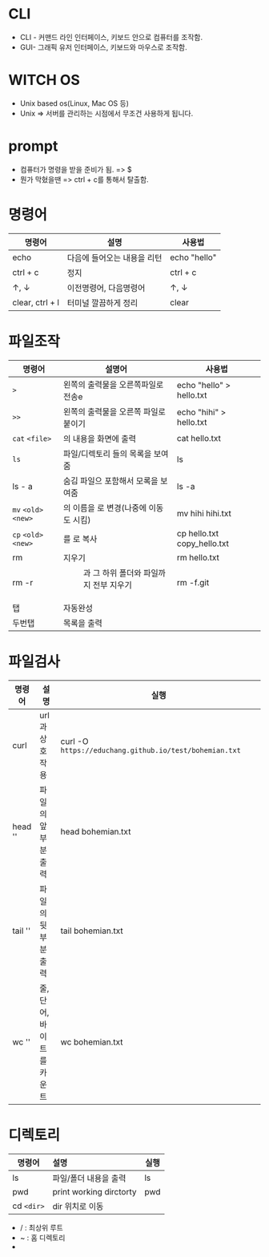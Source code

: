# CLI

- CLI - 커맨드 라인 인터페이스, 키보드 안으로  컴퓨터를 조작함.
- GUI- 그래픽 유저 인터페이스, 키보드와 마우스로 조작함.





# WITCH OS

- Unix based os(Linux, Mac OS 등)
- Unix => 서버를 관리하는 시점에서 무조건 사용하게 됩니다.



# prompt

- 컴퓨터가 명령을 받을 준비가 됨. => $
- 뭔가 막혔을땐 => ctrl + c를 통해서 탈출함.



# 명령어

| 명령어          | 설명                        | 사용법       |
| --------------- | --------------------------- | ------------ |
| echo            | 다음에 들어오는 내용을 리턴 | echo "hello" |
| ctrl + c        | 정지                        | ctrl + c     |
| ↑, ↓            | 이전명령어, 다음명령어      | ↑, ↓         |
| clear, ctrl + l | 터미널 깔끔하게 정리        | clear        |



# 파일조작



| 명령어               | 설명어                                          | 사용법                      |
| -------------------- | ----------------------------------------------- | --------------------------- |
| `>`                  | 왼쪽의 출력물을 오른쪽파일로 전송e              | echo "hello" > hello.txt    |
| `>>`                 | 왼쪽의 출력물을 오른쪽 파일로 붙이기            | echo "hihi" > hello.txt     |
| `cat` `<file>`       | <file>의 내용을 화면에 출력                     | cat hello.txt               |
| `ls`                 | 파일/디렉토리 들의 목록을 보여줌                | ls                          |
| ls - a               | 숨김 파일으 포함해서 모록을 보여줌              | ls -a                       |
| `mv` `<old>` `<new>` | <old>의 이름을 <new>로 변경(나중에 이동도 시킴) | mv hihi hihi.txt            |
| `cp` `<old>` `<new>` | <old>를 <new>로 복사                            | cp hello.txt copy_hello.txt |
| rm <file>            | <file> 지우기                                   | rm hello.txt                |
| rm -r <dir>          | <dir>과 그 하위 폴더와 파일까지 전부 지우기     | rm -f.git                   |
| 탭                   | 자동완성                                        |                             |
| 두번탭               | 목록을 출력                                     |                             |

# 파일검사



| 명령어        | 설명                      | 실행                                                         |
| ------------- | ------------------------- | ------------------------------------------------------------ |
| curl          | url과 상호작용            | curl -O `https://educhang.github.io/test/bohemian.txt                                                                                   ` |
| head '<file>' | 파일의 앞부분 출력        | head bohemian.txt                                            |
| tail '<file>' | 파일의 뒷부분 출력        | tail bohemian.txt                                            |
| wc '<file>'   | 줄, 단어, 바이트를 카운트 | wc bohemian.txt                                              |



# 디렉토리



| 명령어     | 설명                    | 실행 |
| ---------- | :---------------------- | ---- |
| ls         | 파일/폴더 내용을 출력   | ls   |
| pwd        | print working dirctorty | pwd  |
| cd `<dir>` | dir 위치로 이동         |      |

- / : 최상위 루트
- ~ : 홈 디렉토리
- 